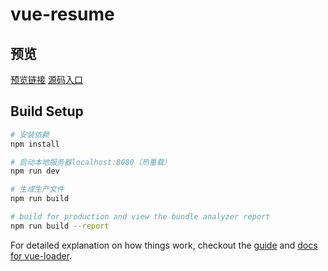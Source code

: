 # vue-resume

## 预览

[预览链接](https://guidetheorient.github.io/vue-resume/dist/)
[源码入口](https://github.com/guidetheorient/vue-resume/blob/master/src/App.vue)


## Build Setup

``` bash
# 安装依赖
npm install

# 启动本地服务器localhost:8080（热重载）
npm run dev

# 生成生产文件
npm run build

# build for production and view the bundle analyzer report
npm run build --report
```

For detailed explanation on how things work, checkout the [guide](http://vuejs-templates.github.io/webpack/) and [docs for vue-loader](http://vuejs.github.io/vue-loader).
